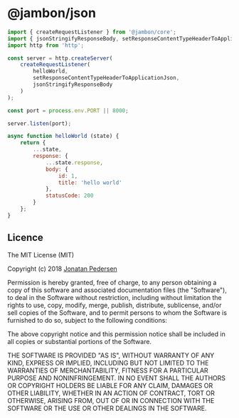 # @jambon/json

``` javascript
import { createRequestListener } from '@jambon/core';
import { jsonStringifyResponseBody, setResponseContentTypeHeaderToApplicationJson } from '@jambon/json';
import http from 'http';

const server = http.createServer(
    createRequestListener(
        helloWorld,
        setResponseContentTypeHeaderToApplicationJson,
        jsonStringifyResponseBody
    )
);

const port = process.env.PORT || 8000;

server.listen(port);

async function helloWorld (state) {
    return {
        ...state,
        response: {
            ...state.response,
            body: {
                id: 1,
                title: 'hello world'
            },
            statusCode: 200
        }
    };
}
```

## Licence

The MIT License (MIT)

Copyright (c) 2018 [Jonatan Pedersen](https://www.jonatanpedersen.com/)

Permission is hereby granted, free of charge, to any person obtaining a copy
of this software and associated documentation files (the "Software"), to deal
in the Software without restriction, including without limitation the rights
to use, copy, modify, merge, publish, distribute, sublicense, and/or sell
copies of the Software, and to permit persons to whom the Software is
furnished to do so, subject to the following conditions:

The above copyright notice and this permission notice shall be included in
all copies or substantial portions of the Software.

THE SOFTWARE IS PROVIDED "AS IS", WITHOUT WARRANTY OF ANY KIND, EXPRESS OR
IMPLIED, INCLUDING BUT NOT LIMITED TO THE WARRANTIES OF MERCHANTABILITY,
FITNESS FOR A PARTICULAR PURPOSE AND NONINFRINGEMENT. IN NO EVENT SHALL THE
AUTHORS OR COPYRIGHT HOLDERS BE LIABLE FOR ANY CLAIM, DAMAGES OR OTHER
LIABILITY, WHETHER IN AN ACTION OF CONTRACT, TORT OR OTHERWISE, ARISING FROM,
OUT OF OR IN CONNECTION WITH THE SOFTWARE OR THE USE OR OTHER DEALINGS IN
THE SOFTWARE.